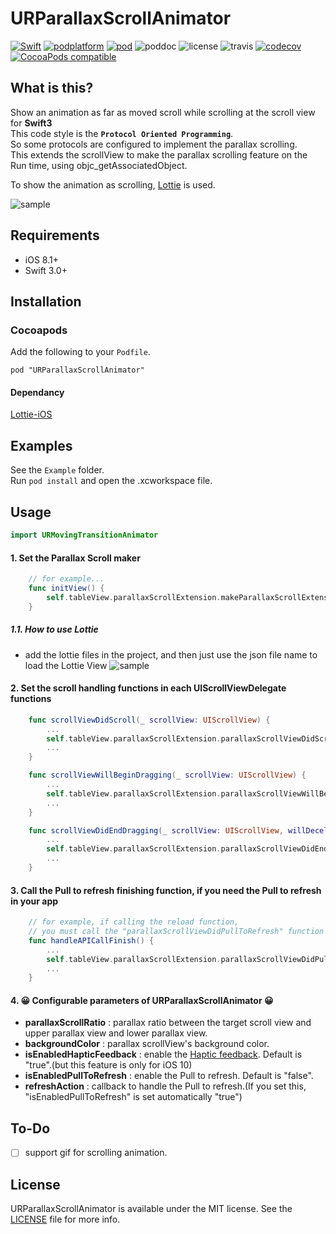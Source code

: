 # URParallaxScrollAnimator

 [![Swift](https://img.shields.io/badge/Swift-3.0%2B-orange.svg)](https://swift.org) [![podplatform](https://cocoapod-badges.herokuapp.com/p/URParallaxScrollAnimator/badge.png)](https://cocoapod-badges.herokuapp.com/p/URParallaxScrollAnimator/badge.png) [![pod](https://cocoapod-badges.herokuapp.com/v/URParallaxScrollAnimator/badge.png)](https://cocoapods.org/pods/URParallaxScrollAnimator) ![poddoc](https://img.shields.io/cocoapods/metrics/doc-percent/URParallaxScrollAnimator.svg) ![license](https://cocoapod-badges.herokuapp.com/l/URParallaxScrollAnimator/badge.png) ![travis](https://travis-ci.org/jegumhon/URParallaxScrollAnimator.svg?branch=master) [![codecov](https://codecov.io/gh/jegumhon/URParallaxScrollAnimator/branch/master/graph/badge.svg)](https://codecov.io/gh/jegumhon/URParallaxScrollAnimator) [![CocoaPods compatible](https://img.shields.io/badge/CocoaPods-compatible-4BC51D.svg?style=flat)](https://github.com/CocoaPods/CocoaPods)

## What is this?
Show an animation as far as moved scroll while scrolling at the scroll view for **Swift3**  
This code style is the **`Protocol Oriented Programming`**.  
So some protocols are configured to implement the parallax scrolling.  
This extends the scrollView to make the parallax scrolling feature on the Run time, using objc_getAssociatedObject.

To show the animation as scrolling, [Lottie](http://airbnb.design/lottie/) is used.

![sample](https://github.com/jegumhon/URParallaxScrollAnimator/blob/master/Resources/parallaxScrolling+PullToRefresh1.gif?raw=true)

## Requirements

* iOS 8.1+
* Swift 3.0+

## Installation

### Cocoapods

Add the following to your `Podfile`.

    pod "URParallaxScrollAnimator"
    
#### Dependancy

[Lottie-iOS](https://github.com/airbnb/lottie-ios)

## Examples

See the `Example` folder.  
Run `pod install` and open the .xcworkspace file.

## Usage

```swift
import URMovingTransitionAnimator
```

#### 1. Set the Parallax Scroll maker
```swift
    // for example...
    func initView() {
        self.tableView.parallaxScrollExtension.makeParallaxScrollExtensionConfiguration(upperImage: #imageLiteral(resourceName: "cloud_by_ur2"), lowerImage: #imageLiteral(resourceName: "mountain_by_ur2"), lowerLottieData: nil)
    }
```

##### 1.1. How to use Lottie
* add the lottie files in the project, and then just use the json file name to load the Lottie View
![sample](https://github.com/jegumhon/URParallaxScrollAnimator/blob/master/Resources/project_setting.png?raw=true)

#### 2. Set the scroll handling functions in each UIScrollViewDelegate functions
```swift
    func scrollViewDidScroll(_ scrollView: UIScrollView) {
        ...
        self.tableView.parallaxScrollExtension.parallaxScrollViewDidScroll(scrollView)
        ...
    }

    func scrollViewWillBeginDragging(_ scrollView: UIScrollView) {
        ...
        self.tableView.parallaxScrollExtension.parallaxScrollViewWillBeginDragging(scrollView)
        ...
    }

    func scrollViewDidEndDragging(_ scrollView: UIScrollView, willDecelerate decelerate: Bool) {
        ...
        self.tableView.parallaxScrollExtension.parallaxScrollViewDidEndDragging(scrollView)
        ...
    }
```

#### 3. Call the Pull to refresh finishing function, if you need the Pull to refresh in your app
```swift
    // for example, if calling the reload function, 
    // you must call the "parallaxScrollViewDidPullToRefresh" function just after reloading
    func handleAPICallFinish() {
        ...
        self.tableView.parallaxScrollExtension.parallaxScrollViewDidPullToRefresh()
        ...
    }
```

#### 4. 😀 Configurable parameters of URParallaxScrollAnimator 😀
* **parallaxScrollRatio** : parallax ratio between the target scroll view and upper parallax view and lower parallax view.
* **backgroundColor** : parallax scrollView's background color.
* **isEnabledHapticFeedback** : enable the [Haptic feedback](https://developer.apple.com/ios/human-interface-guidelines/interaction/feedback/). Default is "true".(but this feature is only for iOS 10)
* **isEnabledPullToRefresh** : enable the Pull to refresh. Default is "false".
* **refreshAction** : callback to handle the Pull to refresh.(If you set this, "isEnabledPullToRefresh" is set automatically "true")

## To-Do

- [ ] support gif for scrolling animation.

## License

URParallaxScrollAnimator is available under the MIT license. See the [LICENSE](LICENSE) file for more info.
